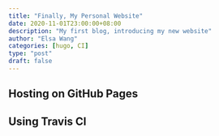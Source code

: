 ```yaml
---
title: "Finally, My Personal Website"
date: 2020-11-01T23:00:00+08:00
description: "My first blog, introducing my new website"
author: "Elsa Wang"
categories: [hugo, CI]
type: "post"
draft: false
---
```


## Hosting on GitHub Pages

## Using Travis CI
